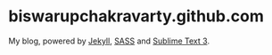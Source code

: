 biswarupchakravarty.github.com
==============================

My blog, powered by [Jekyll](http://jekyllrb.com), [SASS](http://sass-lang.com/) and [Sublime Text 3](http://www.sublimetext.com).